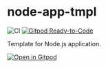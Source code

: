 # node-app-tmpl
![CI](https://github.com/BugbearR/node-app-tmpl/workflows/CI/badge.svg) [![Gitpod Ready-to-Code](https://img.shields.io/badge/Gitpod-ready--to--code-blue?logo=gitpod)](https://gitpod.io/#https://github.com/BugbearR/node-app-tmpl)

Template for Node.js application.

[![Open in Gitpod](https://gitpod.io/button/open-in-gitpod.svg)](https://gitpod.io/#https://github.com/BugbearR/node-app-tmpl)
